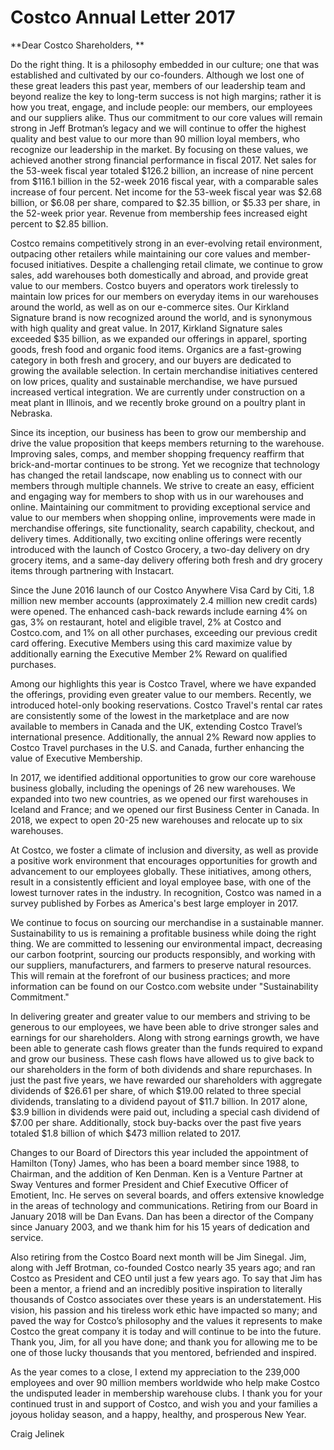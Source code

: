 # Costco Annual Letter 2017

**Dear Costco Shareholders, **

Do the right thing. It is a philosophy embedded in our culture; one that was established and cultivated by our co-founders. Although we lost one of these great leaders this past year, members of our leadership team and beyond realize the key to long-term success is not high margins; rather it is how you treat, engage, and include people: our members, our employees and our suppliers alike. Thus our commitment to our core values will remain strong in Jeff Brotman’s legacy and we will continue to offer the highest quality and best value to our more than 90 million loyal members, who recognize our leadership in the market. By focusing on these values, we achieved another strong financial performance in fiscal 2017. Net sales for the 53-week fiscal year totaled $126.2 billion, an increase of nine percent from $116.1 billion in the 52-week 2016 fiscal year, with a comparable sales increase of four percent. Net income for the 53-week fiscal year was $2.68 billion, or $6.08 per share, compared to $2.35 billion, or $5.33 per share, in the 52-week prior year. Revenue from membership fees increased eight percent to $2.85 billion. 

Costco remains competitively strong in an ever-evolving retail environment, outpacing other retailers while maintaining our core values and member-focused initiatives. Despite a challenging retail climate, we continue to grow sales, add warehouses both domestically and abroad, and provide great value to our members. Costco buyers and operators work tirelessly to maintain low prices for our members on everyday items in our warehouses around the world, as well as on our e-commerce sites. Our Kirkland Signature brand is now recognized around the world, and is synonymous with high quality and great value. In 2017, Kirkland Signature sales exceeded $35 billion, as we expanded our offerings in apparel, sporting goods, fresh food and organic food items. Organics are a fast-growing category in both fresh and grocery, and our buyers are dedicated to growing the available selection. In certain merchandise initiatives centered on low prices, quality and sustainable merchandise, we have pursued increased vertical integration. We are currently under construction on a meat plant in Illinois, and we recently broke ground on a poultry plant in Nebraska. 

Since its inception, our business has been to grow our membership and drive the value proposition that keeps members returning to the warehouse. Improving sales, comps, and member shopping frequency reaffirm that brick-and-mortar continues to be strong. Yet we recognize that technology has changed the retail landscape, now enabling us to connect with our members through multiple channels. We strive to create an easy, efficient and engaging way for members to shop with us in our warehouses and online. Maintaining our commitment to providing exceptional service and value to our members when shopping online, improvements were made in merchandise offerings, site functionality, search capability, checkout, and delivery times. Additionally, two exciting online offerings were recently introduced with the launch of Costco Grocery, a two-day delivery on dry grocery items, and a same-day delivery offering both fresh and dry grocery items through partnering with Instacart. 

Since the June 2016 launch of our Costco Anywhere Visa Card by Citi, 1.8 million new member accounts (approximately 2.4 million new credit cards) were opened. The enhanced cash-back rewards include earning 4% on gas, 3% on restaurant, hotel and eligible travel, 2% at Costco and Costco.com, and 1% on all other purchases, exceeding our previous credit card offering. Executive Members using this card maximize value by additionally earning the Executive Member 2% Reward on qualified purchases. 

Among our highlights this year is Costco Travel, where we have expanded the offerings, providing even greater value to our members. Recently, we introduced hotel-only booking reservations. Costco Travel's rental car rates are consistently some of the lowest in the marketplace and are now available to members in Canada and the UK, extending Costco Travel’s international presence. Additionally, the annual 2% Reward now applies to Costco Travel purchases in the U.S. and Canada, further enhancing the value of Executive Membership.

In 2017, we identified additional opportunities to grow our core warehouse business globally, including the openings of 26 new warehouses. We expanded into two new countries, as we opened our first warehouses in Iceland and France; and we opened our first Business Center in Canada. In 2018, we expect to open 20-25 new warehouses and relocate up to six warehouses.

At Costco, we foster a climate of inclusion and diversity, as well as provide a positive work environment that encourages opportunities for growth and advancement to our employees globally. These initiatives, among others, result in a consistently efficient and loyal employee base, with one of the lowest turnover rates in the industry. In recognition, Costco was named in a survey published by Forbes as America's best large employer in 2017.

We continue to focus on sourcing our merchandise in a sustainable manner. Sustainability to us is remaining a profitable business while doing the right thing. We are committed to lessening our environmental impact, decreasing our carbon footprint, sourcing our products responsibly, and working with our suppliers, manufacturers, and farmers to preserve natural resources. This will remain at the forefront of our business practices; and more information can be found on our Costco.com website under "Sustainability Commitment."

In delivering greater and greater value to our members and striving to be generous to our employees, we have been able to drive stronger sales and earnings for our shareholders. Along with strong earnings growth, we have been able to generate cash flows greater than the funds required to expand and grow our business. These cash flows have allowed us to give back to our shareholders in the form of both dividends and share repurchases. In just the past five years, we have rewarded our shareholders with aggregate dividends of $26.61 per share, of which $19.00 related to three special dividends, translating to a dividend payout of $11.7 billion. In 2017 alone, $3.9 billion in dividends were paid out, including a special cash dividend of $7.00 per share. Additionally, stock buy-backs over the past five years totaled $1.8 billion of which $473 million related to 2017. 

Changes to our Board of Directors this year included the appointment of Hamilton (Tony) James, who has been a board member since 1988, to Chairman, and the addition of Ken Denman. Ken is a Venture Partner at Sway Ventures and former President and Chief Executive Officer of Emotient, Inc. He serves on several boards, and offers extensive knowledge in the areas of technology and communications. Retiring from our Board in January 2018 will be Dan Evans. Dan has been a director of the Company since January 2003, and we thank him for his 15 years of dedication and service.

Also retiring from the Costco Board next month will be Jim Sinegal. Jim, along with Jeff Brotman, co-founded Costco nearly 35 years ago; and ran Costco as President and CEO until just a few years ago. To say that Jim has been a mentor, a friend and an incredibly positive inspiration to literally thousands of Costco associates over these years is an understatement. His vision, his passion and his tireless work ethic have impacted so many; and paved the way for Costco’s philosophy and the values it represents to make Costco the great company it is today and will continue to be into the future. Thank you, Jim, for all you have done; and thank you for allowing me to be one of those lucky thousands that you mentored, befriended and inspired. 

As the year comes to a close, I extend my appreciation to the 239,000 employees and over 90 million members worldwide who help make Costco the undisputed leader in membership warehouse clubs. I thank you for your continued trust in and support of Costco, and wish you and your families a joyous holiday season, and a happy, healthy, and prosperous New Year.

Craig Jelinek